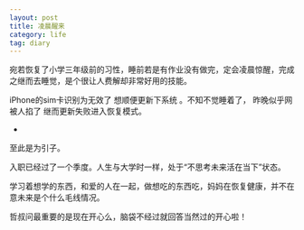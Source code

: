 ```yaml
---
layout: post
title: 凌晨醒来
category: life
tag: diary
---
```



宛若恢复了小学三年级前的习性，睡前若是有作业没有做完，定会凌晨惊醒，完成之继而去睡觉，是个很让人费解却非常好用的技能。

iPhone的sim卡识别为无效了 想顺便更新下系统 。不知不觉睡着了， 昨晚似乎网被人掐了 继而更新失败进入恢复模式。

-

至此是为引子。

入职已经过了一个季度。人生与大学时一样，处于“不思考未来活在当下”状态。

学习着想学的东西，和爱的人在一起，做想吃的东西吃，妈妈在恢复健康，并不在意未来是个什么毛线情况。





哲叔问最重要的是现在开心么，脑袋不经过就回答当然过的开心啦！
